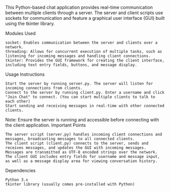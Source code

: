 This Python-based chat application provides real-time communication between multiple clients through a server. The server and client scripts use sockets for communication and feature a graphical user interface (GUI) built using the tkinter library.

Modules Used

    socket: Enables communication between the server and clients over a network.
    threading: Allows for concurrent execution of multiple tasks, such as listening for incoming messages and handling client connections.
    tkinter: Provides the GUI framework for creating the client interface, including text entry fields, buttons, and message display.

Usage Instructions

    Start the server by running server.py. The server will listen for incoming connections from clients.
    Connect to the server by running client.py. Enter a username and click "Join Chat" to connect. (You can start multiple clients to talk to each other)
    Start sending and receiving messages in real-time with other connected clients.

Note: Ensure the server is running and accessible before connecting with the client application.
Important Points

    The server script (server.py) handles incoming client connections and messages, broadcasting messages to all connected clients.
    The client script (client.py) connects to the server, sends and receives messages, and updates the GUI with incoming messages.
    Messages are transmitted as UTF-8 encoded strings over the network.
    The client GUI includes entry fields for username and message input, as well as a message display area for viewing conversation history.

Dependencies

    Python 3.x
    tkinter library (usually comes pre-installed with Python)
